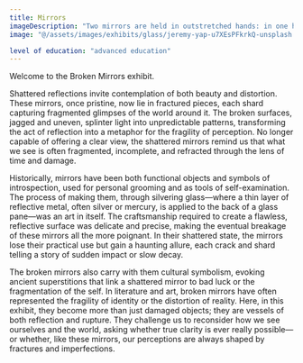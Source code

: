 ```yaml
---
title: Mirrors
imageDescription: "Two mirrors are held in outstretched hands: in one hand, a mirror in one piece; in the other, a pile of overlapping shards."
image: "@/assets/images/exhibits/glass/jeremy-yap-u7XEsPFkrkQ-unsplash.jpg"

level of education: "advanced education"
---
```


Welcome to the Broken Mirrors exhibit.

Shattered reflections invite contemplation of both beauty and distortion. These mirrors, once pristine, now lie in fractured pieces, each shard capturing fragmented glimpses of the world around it. The broken surfaces, jagged and uneven, splinter light into unpredictable patterns, transforming the act of reflection into a metaphor for the fragility of perception. No longer capable of offering a clear view, the shattered mirrors remind us that what we see is often fragmented, incomplete, and refracted through the lens of time and damage.

Historically, mirrors have been both functional objects and symbols of introspection, used for personal grooming and as tools of self-examination. The process of making them, through silvering glass—where a thin layer of reflective metal, often silver or mercury, is applied to the back of a glass pane—was an art in itself. The craftsmanship required to create a flawless, reflective surface was delicate and precise, making the eventual breakage of these mirrors all the more poignant. In their shattered state, the mirrors lose their practical use but gain a haunting allure, each crack and shard telling a story of sudden impact or slow decay.

The broken mirrors also carry with them cultural symbolism, evoking ancient superstitions that link a shattered mirror to bad luck or the fragmentation of the self. In literature and art, broken mirrors have often represented the fragility of identity or the distortion of reality. Here, in this exhibit, they become more than just damaged objects; they are vessels of both reflection and rupture. They challenge us to reconsider how we see ourselves and the world, asking whether true clarity is ever really possible—or whether, like these mirrors, our perceptions are always shaped by fractures and imperfections.